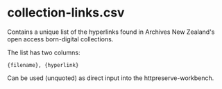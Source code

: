 # collection-links.csv

Contains a unique list of the hyperlinks found in Archives New Zealand's open access born-digital collections. 

The list has two columns:

    {filename}, {hyperlink}

Can be used (unquoted) as direct input into the httpreserve-workbench.
